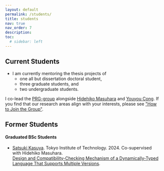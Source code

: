 ```yaml
---
layout: default
permalink: /students/
title: students
nav: true
nav_order: 7
description: 
toc:
  # sidebar: left
---
```


## Current Students

- I am currently mentoring the thesis projects of
  - one all but dissertation doctoral student,
  - three graduate students, and
  - two undergraduate students.

I co-lead the [PRG-group](http://prg.is.titech.ac.jp/) alongside [Hidehiko Masuhara](https://prg.is.titech.ac.jp/people/masuhara/) and [Youyou Cong](https://sites.google.com/site/youyoucong212/).
If you find that our research areas align with your interests, please see ["How to Join the Group"](https://prg.is.titech.ac.jp/people/how-to-join/).

## Former Students
<!-- ### Graduated PhD Students -->

<!-- ### Graduated MSc Students -->

#### Graduated BSc Students
- <a class="font-weight-bold" href="https://prg.is.titech.ac.jp/people/kasuya/">Satsuki Kasuya</a>. Tokyo Institute of Technology. 2024. Co-supervised with Hidehiko Masuhara.<br>
  <a href="https://prg.is.titech.ac.jp/news/bachelor-defense-2024-02/">Design and Compatibility-Checking Mechanism of a Dynamically-Typed Language That Supports Multiple Versions</a>.
